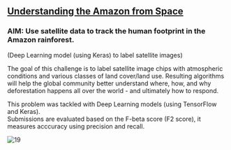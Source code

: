 ## [Understanding the Amazon from Space](https://github.com/ayushoriginal/DataScienceWork/tree/master/Amazon) 
### AIM: Use satellite data to track the human footprint in the Amazon rainforest.
 (Deep Learning model (using Keras) to label satellite images)

The goal of this challenge is to label satellite image chips with atmospheric conditions and various classes of land cover/land use. Resulting algorithms will help the global community better understand where, how, and why deforestation happens all over the world - and ultimately how to respond.

This problem was tackled with Deep Learning models (using TensorFlow and Keras).  
Submissions are evaluated based on the F-beta score (F2 score), it measures acccuracy using precision and recall.

![19](https://github.com/ayushoriginal/DataScienceWork/blob/master/plots/Dataflow.png)
